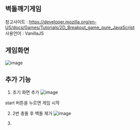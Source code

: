 ## 벽돌깨기게임
참고사이트 : https://developer.mozilla.org/en-US/docs/Games/Tutorials/2D_Breakout_game_pure_JavaScript  
사용언어 : VanillaJS

## 게임화면
![image](https://user-images.githubusercontent.com/40929457/75608270-5d079000-5b41-11ea-8b72-82c69da6ead3.png)



## 추가 기능
1. 초기 화면 추가
![image](https://user-images.githubusercontent.com/40929457/75610721-0d33c380-5b57-11ea-87a7-78d51265e718.png)

start 버튼을 누르면 게임 시작

2. 2번 충돌 후 벽돌 제거
![image](https://user-images.githubusercontent.com/40929457/75610830-3bfe6980-5b58-11ea-8a16-9970995128ec.png)

3.

